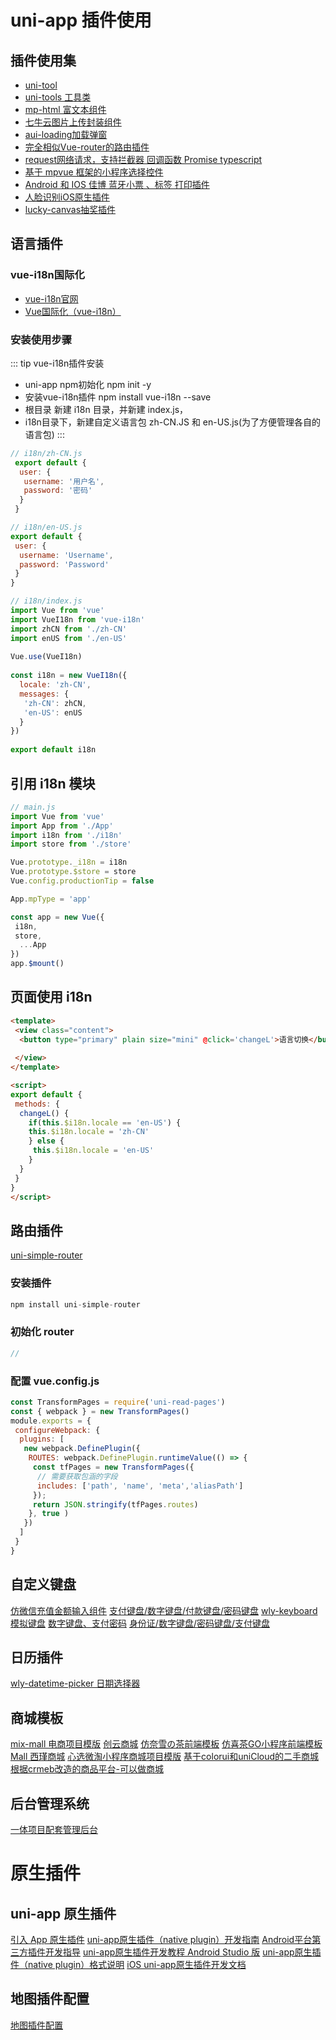 # uni-app 插件使用

## 插件使用集

- [uni-tool](https://www.yuque.com/pocky/aaeyux)
- [uni-tools 工具类](https://github.com/2460392754/uniapp-tools)
- [mp-html 富文本组件](https://ext.dcloud.net.cn/plugin?id=805)
- [七牛云图片上传封装组件](https://ext.dcloud.net.cn/plugin?id=1426)
- [aui-loading加载弹窗](https://ext.dcloud.net.cn/plugin?id=2122)
- [完全相似Vue-router的路由插件](https://ext.dcloud.net.cn/plugin?id=578)
- [request网络请求，支持拦截器 回调函数 Promise typescript](https://ext.dcloud.net.cn/plugin?id=468)
- [基于 mpvue 框架的小程序选择控件](https://ext.dcloud.net.cn/plugin?id=115)
- [Android 和 IOS 佳博 蓝牙小票 、标签 打印插件](https://ext.dcloud.net.cn/plugin?id=462)
- [人脸识别iOS原生插件](https://ext.dcloud.net.cn/plugin?id=1245)
- [lucky-canvas抽奖插件](https://ext.dcloud.net.cn/plugin?id=3499)

## 语言插件

### vue-i18n国际化

- [vue-i18n官网](http://kazupon.github.io/vue-i18n/zh/)
- [Vue国际化（vue-i18n）](https://www.jianshu.com/p/df2550c6f1be)

### 安装使用步骤

::: tip vue-i18n插件安装

- uni-app npm初始化 npm init -y
- 安装vue-i18n插件 npm install vue-i18n --save
- 根目录 新建 i18n 目录，并新建 index.js，
- i18n目录下，新建自定义语言包 zh-CN.JS 和 en-US.js(为了方便管理各自的语言包)
:::

``` js
// i18n/zh-CN.js
 export default {
  user: {
   username: '用户名',
   password: '密码'
  }
 }
```

``` js
// i18n/en-US.js
export default {
 user: {
  username: 'Username',
  password: 'Password'
 }
}
```

``` js
// i18n/index.js
import Vue from 'vue'
import VueI18n from 'vue-i18n'
import zhCN from './zh-CN'
import enUS from './en-US'
   
Vue.use(VueI18n)
   
const i18n = new VueI18n({
  locale: 'zh-CN',
  messages: {
   'zh-CN': zhCN,
   'en-US': enUS
  }
})
     
export default i18n
```

## 引用 i18n 模块

``` js
// main.js
import Vue from 'vue'
import App from './App'
import i18n from './i18n'
import store from './store'

Vue.prototype._i18n = i18n
Vue.prototype.$store = store
Vue.config.productionTip = false

App.mpType = 'app'

const app = new Vue({
 i18n,
 store,
  ...App
})
app.$mount()
```

## 页面使用 i18n

``` html
<template>
 <view class="content">
  <button type="primary" plain size="mini" @click='changeL'>语言切换</button>
  
 </view>
</template>

<script>
export default {
 methods: {
  changeL() {
    if(this.$i18n.locale == 'en-US') {
    this.$i18n.locale = 'zh-CN' 
    } else {
     this.$i18n.locale = 'en-US'
    }
  }
 }
}
</script>
```

## 路由插件

[uni-simple-router](https://hhyang.cn/v2/)

### 安装插件

``` js
npm install uni-simple-router
```

### 初始化 router

``` js
//
```

### 配置 vue.config.js

``` js
const TransformPages = require('uni-read-pages')
const { webpack } = new TransformPages()
module.exports = {
 configureWebpack: {
  plugins: [
   new webpack.DefinePlugin({
    ROUTES: webpack.DefinePlugin.runtimeValue(() => {
     const tfPages = new TransformPages({
      // 需要获取包涵的字段
      includes: ['path', 'name', 'meta','aliasPath']
     });
     return JSON.stringify(tfPages.routes)
    }, true )
   })
  ]
 }
}
```

## 自定义键盘

[仿微信充值金额输入组件](https://ext.dcloud.net.cn/plugin?id=3341)
[支付键盘/数字键盘/付款键盘/密码键盘](https://ext.dcloud.net.cn/plugin?id=4524)
[wly-keyboard模拟键盘](https://ext.dcloud.net.cn/plugin?id=7537)
[数字键盘、支付密码](https://ext.dcloud.net.cn/plugin?id=6661)
[身份证/数字键盘/密码键盘/支付键盘](https://ext.dcloud.net.cn/plugin?id=5646)

## 日历插件

[wly-datetime-picker 日期选择器](https://ext.dcloud.net.cn/plugin?id=8455)

## 商城模板

[mix-mall 电商项目模版](https://ext.dcloud.net.cn/plugin?id=200)
[创云商城](https://ext.dcloud.net.cn/plugin?id=2413)
[仿奈雪の茶前端模板](https://ext.dcloud.net.cn/plugin?id=1807)
[仿喜茶GO小程序前端模板](https://ext.dcloud.net.cn/plugin?id=1957)
[Mall 西瑾商城](https://ext.dcloud.net.cn/plugin?id=1276)
[心选微淘小程序商城项目模版](https://ext.dcloud.net.cn/plugin?id=2893)
[基于colorui和uniCloud的二手商城](https://ext.dcloud.net.cn/plugin?id=3827)
[根据crmeb改造的商品平台-可以做商城](https://ext.dcloud.net.cn/plugin?id=7331)

## 后台管理系统

[一体项目配套管理后台](https://ext.dcloud.net.cn/plugin?id=7293)

# 原生插件

## uni-app 原生插件

[引入 App 原生插件](https://uniapp.dcloud.io/api/extend/native-plugin?id=requirenativeplugin)
[uni-app原生插件（native plugin）开发指南](https://ask.dcloud.net.cn/article/35428)
[Android平台第三方插件开发指导](https://ask.dcloud.net.cn/article/66)
[uni-app原生插件开发教程 Android Studio 版](https://ask.dcloud.net.cn/article/35416)
[uni-app原生插件（native plugin）格式说明](https://ask.dcloud.net.cn/article/35414)
[iOS uni-app原生插件开发文档](https://ask.dcloud.net.cn/article/35415)

## 地图插件配置

[地图插件配置](https://ask.dcloud.net.cn/article/29)
